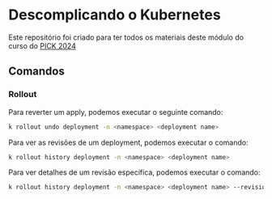 # Descomplicando o Kubernetes

Este repositório foi criado para ter todos os materiais deste módulo do curso do [PICK 2024](https://www.linuxtips.io/pick)

## Comandos

### Rollout

Para reverter um apply, podemos executar o seguinte comando:

```bash
k rollout undo deployment -n <namespace> <deployment name>
```

Para ver as revisões de um deployment, podemos executar o comando:
```bash
k rollout history deployment -n <namespace> <deployment name>
```

Para ver detalhes de um revisão específica, podemos executar o comando:

```bash
k rollout history deployment -n <namespace> <deployment name> --revision <revision number>
```

